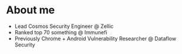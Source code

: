 # About me

* Lead Cosmos Security Engineer @ Zellic
* Ranked top 70 something @ Immunefi
* Previously Chrome + Android Vulnerability Researcher @ Dataflow Security

